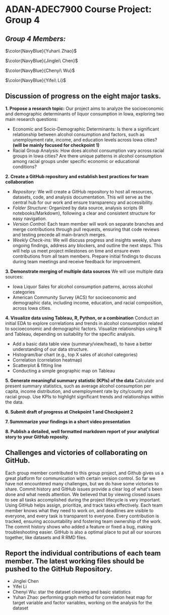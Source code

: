 # ADAN-ADEC7900 Course Project: Group 4

## **_Group 4 Members:_** 

$\color{NavyBlue}{Yuhan\ Zhao}$

$\color{NavyBlue}{Jinglei\ Chen}$

$\color{NavyBlue}{Chenyi\ Wu}$

$\color{NavyBlue}{Yifei\ Li}$

## Discussion of progress on the eight major tasks. 
**1. Propose a research topic:**
Our project aims to analyze the socioeconomic and demographic determinants of liquor consumption in Iowa, exploring two main research questions:
-  Economic and Socio-Demographic Determinants: Is there a significant relationship between alcohol consumption and factors, such as unemployment rate, income, and education levels across Iowa cities? **(will be mainly focused for checkpoint 1)**
-  Racial Group Analysis: How does alcohol consumption vary across racial groups in Iowa cities? Are there unique patterns in alcohol consumption among racial groups under specific economic or educational conditions?

**2. Create a GitHub repository and establish best practices for team collaboration**
-  _Repository:_ We will create a GitHub repository to host all resources, datasets, code, and analysis documentation. This will serve as the central hub for our work and ensure transparency and accessibility.
-  _Folder Structure:_ Organized by data source, analysis scripts (R notebooks/Markdown), following a clear and consistent structure for easy navigation.
-  _Version Control:_ Each team member will work on separate branches and merge contributions through pull requests, ensuring that code reviews and testing precede all main-branch merges.
-  _Weekly Check-ins:_ We will discuss progress and insights weekly, share ongoing findings, address any blockers, and outline the next steps. This will help us meet project milestones on time and ensure even contributions from all team members. Prepare initial findings to discuss during team meetings and receive feedback for improvement.

**3. Demonstrate merging of multiple data sources**
We will use multiple data sources:
-  Iowa Liquor Sales for alcohol consumption patterns, across alcohol categories
-  American Community Survey (ACS) for socioeconomic and demographic data, including income, education, and racial composition, across Iowa cities.

**4.  Visualize data using Tableau, R, Python, or a combination**
Conduct an initial EDA to explore correlations and trends in alcohol consumption related to socioeconomic and demographic factors.
Visualize relationships using R and Tableau, depending on suitability for the specific analysis.
-  Add a basic data table view (summary/view/head), to have a better understanding of our data structure.
-  Histogram/bar chart (e.g., top X sales of alcohol categories)
-  Correlation (correlation heatmap)
-  Scatterplot & fitting line
-  Conducting a simple geographic map on Tableau

**5. Generate meaningful summary statistic (KPIs) of the data**
Calculate and present summary statistics, such as average alcohol consumption per capita, income distribution, and unemployment rate by city/county and racial group.
Use KPIs to highlight significant trends and relationships within the data.

**6. Submit draft of progress at Chekpoint 1 and Checkpoint 2**

**7. Summmarize your findings in a short video presentation**

**8. Publish a detailed, well formatted markdown report of your analytical story to your GitHub reposity.**

## Challenges and victories of collaborating on GitHub.
  Each group member contributed to this group project, and Github gives us a great platform for communication with certain version control. So far we have not encountered many challenges, but we do have some victories to share. 
	Commit history and GitHub issues provide a clear log of what's been done and what needs attention. We believed that by viewing closed issues to see all tasks accomplished during the project lifecycle is very important. Using GitHub helps assign, prioritize, and track tasks effectively. Each team member knows what they need to work on, and deadlines are visible to everyone, and every task is transparent to everyone. Every contribution is tracked, ensuring accountability and fostering team ownership of the work. The commit history shows who added a feature or fixed a bug, making troubleshooting easier. GitHub is also a optimal place to put all our sources together, like datasets and R RMD files. 


## Report the individual contributions of each team member. The latest working files should be pushed to the GitHub Repository.
-  Jinglei Chen
-  Yifei Li
-  Chenyi Wu: star the dataset cleaning and basic statistics
-  Yuhan Zhao: performing graph method for correlation heat map for target variable and factor variables, working on the analysis for the dataset
